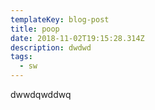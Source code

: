 ```yaml
---
templateKey: blog-post
title: poop
date: 2018-11-02T19:15:28.314Z
description: dwdwd
tags:
  - sw
---
```

dwwdqwddwq
